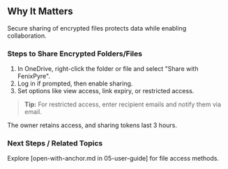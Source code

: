 
## Why It Matters
Secure sharing of encrypted files protects data while enabling collaboration.

### Steps to Share Encrypted Folders/Files
1. In OneDrive, right-click the folder or file and select "Share with FenixPyre".
   <!-- IMG: ./media/05-user-guide/share-options.png | Alt: Context menu for sharing with FenixPyre -->
2. Log in if prompted, then enable sharing.
3. Set options like view access, link expiry, or restricted access.

> **Tip:** For restricted access, enter recipient emails and notify them via email.

The owner retains access, and sharing tokens last 3 hours.

### Next Steps / Related Topics
Explore [open-with-anchor.md in 05-user-guide] for file access methods.